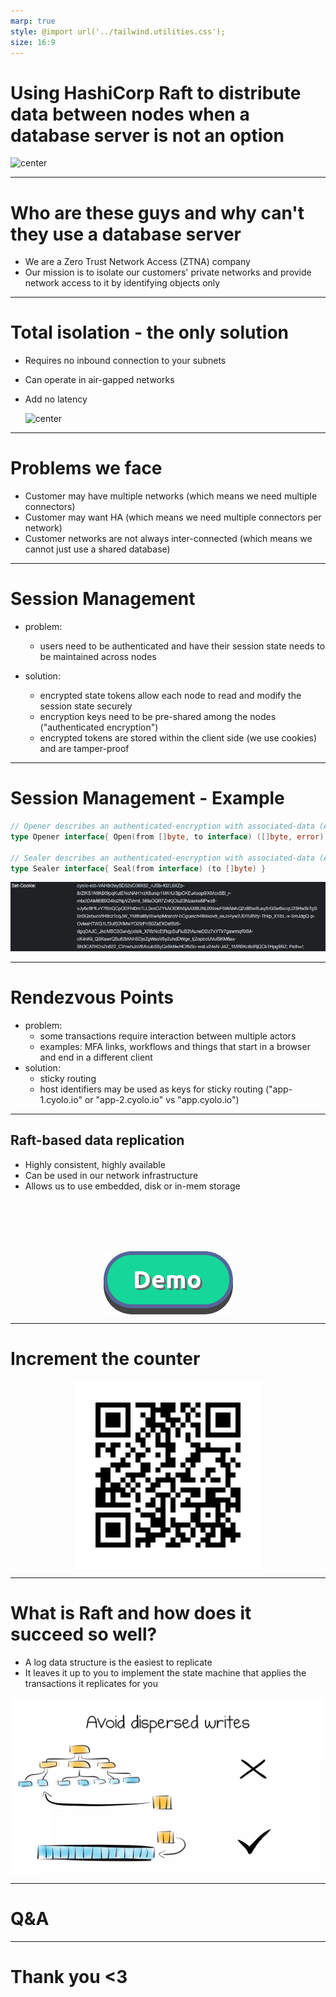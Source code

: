 ```yaml
---
marp: true
style: @import url('../tailwind.utilities.css');
size: 16:9
---
```

<style>
img[alt~="center"] {
  display: block;
  margin: 0 auto;
}
</style>
# Using HashiCorp Raft to distribute data between nodes when a database server is not an option
![center](https://github.com/avivklas/talks/assets/6282578/762747e0-46b4-4d38-b006-c857ebfa6db2)

---
# Who are these guys and why can't they use a database server
- We are a Zero Trust Network Access (ZTNA) company
- Our mission is to isolate our customers' private networks and provide network access to it by identifying objects only

---
# Total isolation - the only solution
- Requires no inbound connection to your subnets
- Can operate in air-gapped networks
- Add no latency

  ![center](https://github.com/avivklas/talks/assets/6282578/3e97de60-aceb-43de-bf9e-4abebb1e1d88)

---
# Problems we face
- Customer may have multiple networks (which means we need multiple connectors)
- Customer may want HA (which means we need multiple connectors per network)
- Customer networks are not always inter-connected (which means we cannot just use a shared database)

---
# Session Management
- problem:
  - users need to be authenticated and have their session state needs to be maintained across nodes

- solution:
  - encrypted state tokens allow each node to read and modify the session state securely
  - encryption keys need to be pre-shared among the nodes ("authenticated encryption")
  - encrypted tokens are stored within the client side (we use cookies) and are tamper-proof

---

# Session Management - Example
```go
// Opener describes an authenticated-encryption with associated-data (AEAD) key.
type Opener interface{ Open(from []byte, to interface) ([]byte, error) }

// Sealer describes an authenticated-encryption with associated-data (AEAD) key.
type Sealer interface{ Seal(from interface) (to []byte) }
```

![stateless cookie](cookie.png)

---
# Rendezvous Points
- problem:
  - some transactions require interaction between multiple actors
  - examples: MFA links, workflows and things that start in a browser and end in a different client
- solution:
  - sticky routing
  - host identifiers may be used as keys for sticky routing ("app-1.cyolo.io" or "app-2.cyolo.io" vs "app.cyolo.io")

---
## Raft-based data replication
- Highly consistent, highly available
- Can be used in our network infrastructure
- Allows us to use embedded, disk or in-mem storage

<br />
<br />
<br />
<br />

![center](img_1.png)

---

<!-- _class: lead -->
# Increment the counter

![center](img_4.png)

---
# What is Raft and how does it succeed so well?
- A log data structure is the easiest to replicate
- It leaves it up to you to implement the state machine that applies the transactions it replicates for you

![w:620px center](img_6.png)

---

<!-- _class: lead -->

# Q&A

---

<!-- _class: lead -->
# Thank you <3
